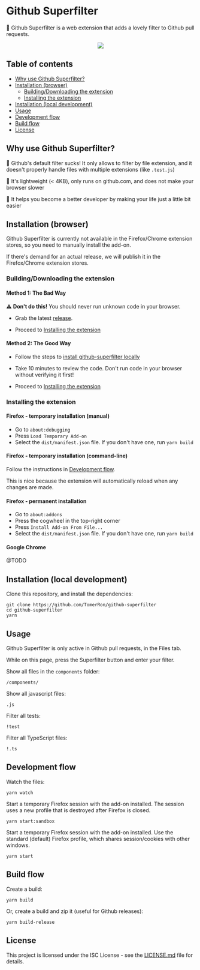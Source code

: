 # Github Superfilter

🚀 Github Superfilter is a web extension that adds a lovely filter to Github pull requests.

<p align="center">
  <img src="https://i.imgur.com/cxazJxA.gif">
</p>

## Table of contents

- [Why use Github Superfilter?](#why-use-github-superfilter)
- [Installation (browser)](#installation-browser)
  - [Building/Downloading the extension](#buildingdownloading-the-extension)
  - [Installing the extension](#installing-the-extension)
- [Installation (local development)](#installation-local-development)
- [Usage](#usage)
- [Development flow](#development-flow)
- [Build flow](#build-flow)
- [License](#license)

## Why use Github Superfilter?

🎉 Github's default filter sucks! It only allows to filter by file extension, and it doesn't properly handle files with multiple extensions (like `.test.js`)

🎉 It's lightweight (< 4KB), only runs on github.com, and does not make your browser slower

🎉 It helps you become a better developer by making your life just a little bit easier

## Installation (browser)

Github Superfilter is currently not available in the Firefox/Chrome extension stores, so you need to manually install the add-on.

If there's demand for an actual release, we will publish it in the Firefox/Chrome extension stores.

### Building/Downloading the extension

#### Method 1: The Bad Way

⚠️ **Don't do this!** You should never run unknown code in your browser.

- Grab the latest [release](https://github.com/TomerRon/github-superfilter/releases).

- Proceed to [Installing the extension](#installing-the-extension)

#### Method 2: The Good Way

- Follow the steps to [install github-superfilter locally](#installation-local-development)

- Take 10 minutes to review the code. Don't run code in your browser without verifying it first!

- Proceed to [Installing the extension](#installing-the-extension)

### Installing the extension

#### Firefox - temporary installation (manual)

- Go to `about:debugging`
- Press `Load Temporary Add-on`
- Select the `dist/manifest.json` file. If you don't have one, run `yarn build`

#### Firefox - temporary installation (command-line)

Follow the instructions in [Development flow](#development-flow).

This is nice because the extension will automatically reload when any changes are made.

#### Firefox - permanent installation

- Go to `about:addons`
- Press the cogwheel in the top-right corner
- Press `Install Add-on From File...`
- Select the `dist/manifest.json` file. If you don't have one, run `yarn build`

#### Google Chrome

@TODO

## Installation (local development)

Clone this repository, and install the dependencies:

```
git clone https://github.com/TomerRon/github-superfilter
cd github-superfilter
yarn
```

## Usage

Github Superfilter is only active in Github pull requests, in the Files tab.

While on this page, press the Superfilter button and enter your filter.

Show all files in the `components` folder:

```
/components/
```

Show all javascript files:

```
.js
```

Filter all tests:

```
!test
```

Filter all TypeScript files:

```
!.ts
```

## Development flow

Watch the files:

```
yarn watch
```

Start a temporary Firefox session with the add-on installed.
The session uses a new profile that is destroyed after Firefox is closed.

```
yarn start:sandbox
```

Start a temporary Firefox session with the add-on installed.
Use the standard (default) Firefox profile, which shares session/cookies with other windows.

```
yarn start
```

## Build flow

Create a build:

```
yarn build
```

Or, create a build and zip it (useful for Github releases):

```
yarn build-release
```

## License

This project is licensed under the ISC License - see the [LICENSE.md](LICENSE.md) file for details.
